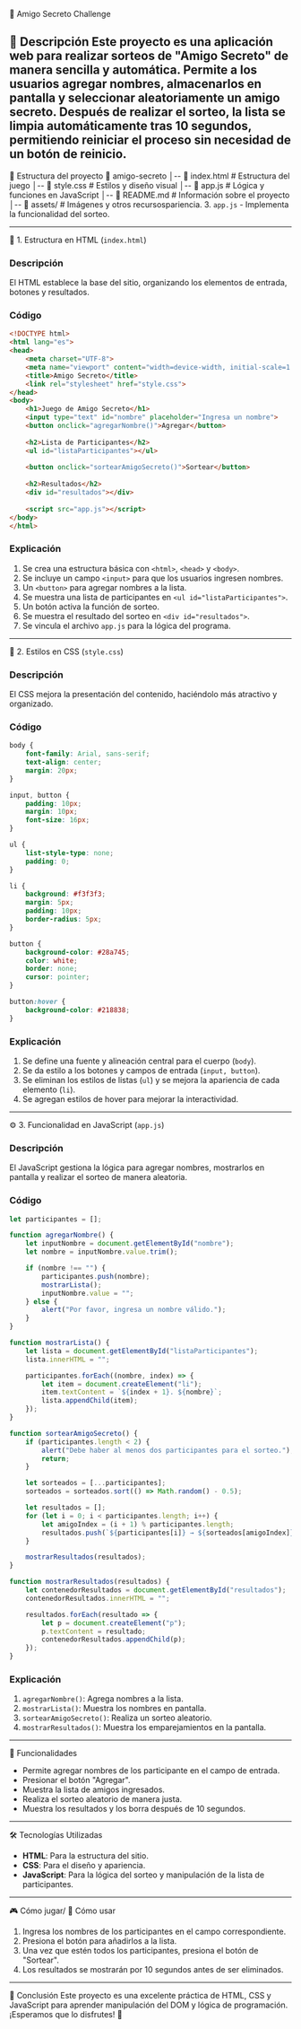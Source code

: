 🎁 Amigo Secreto Challenge


📌 Descripción
Este proyecto es una aplicación web para realizar sorteos de "Amigo Secreto" de manera sencilla y automática.
Permite a los usuarios agregar nombres, almacenarlos en pantalla y seleccionar aleatoriamente un amigo secreto.
Después de realizar el sorteo, la lista se limpia automáticamente tras 10 segundos, permitiendo reiniciar el proceso sin necesidad de un botón de reinicio.
---

 📂 Estructura del proyecto 
📁 amigo-secreto
│-- 📄 index.html        # Estructura del juego
│-- 📄 style.css         # Estilos y diseño visual
│-- 📄 app.js            # Lógica y funciones en JavaScript
│-- 📄 README.md         # Información sobre el proyecto
│-- 📁 assets/           # Imágenes y otros recursospariencia.
3. `app.js` - Implementa la funcionalidad del sorteo.

---

📄 1. Estructura en HTML (`index.html`)

### **Descripción**
El HTML establece la base del sitio, organizando los elementos de entrada, botones y resultados.

### **Código**
```html
<!DOCTYPE html>
<html lang="es">
<head>
    <meta charset="UTF-8">
    <meta name="viewport" content="width=device-width, initial-scale=1.0">
    <title>Amigo Secreto</title>
    <link rel="stylesheet" href="style.css">
</head>
<body>
    <h1>Juego de Amigo Secreto</h1>
    <input type="text" id="nombre" placeholder="Ingresa un nombre">
    <button onclick="agregarNombre()">Agregar</button>
    
    <h2>Lista de Participantes</h2>
    <ul id="listaParticipantes"></ul>
    
    <button onclick="sortearAmigoSecreto()">Sortear</button>
    
    <h2>Resultados</h2>
    <div id="resultados"></div>
    
    <script src="app.js"></script>
</body>
</html>
```

### **Explicación**
1. Se crea una estructura básica con `<html>`, `<head>` y `<body>`.
2. Se incluye un campo `<input>` para que los usuarios ingresen nombres.
3. Un `<button>` para agregar nombres a la lista.
4. Se muestra una lista de participantes en `<ul id="listaParticipantes">`.
5. Un botón activa la función de sorteo.
6. Se muestra el resultado del sorteo en `<div id="resultados">`.
7. Se vincula el archivo `app.js` para la lógica del programa.

---

 🎨 2. Estilos en CSS (`style.css`)

### **Descripción**
El CSS mejora la presentación del contenido, haciéndolo más atractivo y organizado.

### **Código**
```css
body {
    font-family: Arial, sans-serif;
    text-align: center;
    margin: 20px;
}

input, button {
    padding: 10px;
    margin: 10px;
    font-size: 16px;
}

ul {
    list-style-type: none;
    padding: 0;
}

li {
    background: #f3f3f3;
    margin: 5px;
    padding: 10px;
    border-radius: 5px;
}

button {
    background-color: #28a745;
    color: white;
    border: none;
    cursor: pointer;
}

button:hover {
    background-color: #218838;
}
```

### **Explicación**
1. Se define una fuente y alineación central para el cuerpo (`body`).
2. Se da estilo a los botones y campos de entrada (`input, button`).
3. Se eliminan los estilos de listas (`ul`) y se mejora la apariencia de cada elemento (`li`).
4. Se agregan estilos de hover para mejorar la interactividad.

---

⚙️ 3. Funcionalidad en JavaScript (`app.js`)

### **Descripción**
El JavaScript gestiona la lógica para agregar nombres, mostrarlos en pantalla y realizar el sorteo de manera aleatoria.

### **Código**
```js
let participantes = [];

function agregarNombre() {
    let inputNombre = document.getElementById("nombre");
    let nombre = inputNombre.value.trim();

    if (nombre !== "") {
        participantes.push(nombre);
        mostrarLista();
        inputNombre.value = "";
    } else {
        alert("Por favor, ingresa un nombre válido.");
    }
}

function mostrarLista() {
    let lista = document.getElementById("listaParticipantes");
    lista.innerHTML = "";

    participantes.forEach((nombre, index) => {
        let item = document.createElement("li");
        item.textContent = `${index + 1}. ${nombre}`;
        lista.appendChild(item);
    });
}

function sortearAmigoSecreto() {
    if (participantes.length < 2) {
        alert("Debe haber al menos dos participantes para el sorteo.");
        return;
    }

    let sorteados = [...participantes];
    sorteados = sorteados.sort(() => Math.random() - 0.5);

    let resultados = [];
    for (let i = 0; i < participantes.length; i++) {
        let amigoIndex = (i + 1) % participantes.length;
        resultados.push(`${participantes[i]} → ${sorteados[amigoIndex]}`);
    }

    mostrarResultados(resultados);
}

function mostrarResultados(resultados) {
    let contenedorResultados = document.getElementById("resultados");
    contenedorResultados.innerHTML = "";

    resultados.forEach(resultado => {
        let p = document.createElement("p");
        p.textContent = resultado;
        contenedorResultados.appendChild(p);
    });
}
```

### **Explicación**
1. `agregarNombre()`: Agrega nombres a la lista.
2. `mostrarLista()`: Muestra los nombres en pantalla.
3. `sortearAmigoSecreto()`: Realiza un sorteo aleatorio.
4. `mostrarResultados()`: Muestra los emparejamientos en la pantalla.

---


🎯 Funcionalidades
- Permite agregar nombres  de los participante en el campo de entrada.
- Presionar el botón "Agregar".
- Muestra la lista de amigos ingresados.
- Realiza el sorteo aleatorio de manera justa.
- Muestra los resultados y los borra después de 10 segundos.

---

🛠️ Tecnologías Utilizadas
- **HTML**: Para la estructura del sitio.
- **CSS**: Para el diseño y apariencia.
- **JavaScript**: Para la lógica del sorteo y manipulación de la lista de participantes.

---

🎮 Cómo jugar/ 🚀 Cómo usar
1. Ingresa los nombres de los participantes en el campo correspondiente.
2. Presiona el botón para añadirlos a la lista.
3. Una vez que estén todos los participantes, presiona el botón de "Sortear".
4. Los resultados se mostrarán por 10 segundos antes de ser eliminados.

---

 📌 Conclusión
Este proyecto es una excelente práctica de HTML, CSS y JavaScript para aprender manipulación del DOM y lógica de programación. ¡Esperamos que lo disfrutes! 🎉


